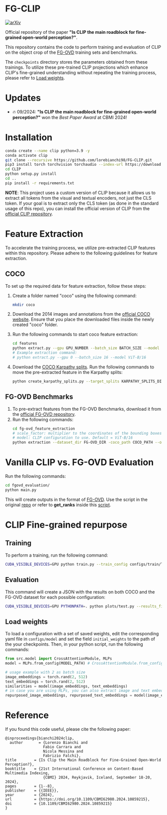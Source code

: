 # FG-CLIP
[![arXiv](https://img.shields.io/badge/arXiv-2404.03539-b31b1b.svg)](https://arxiv.org/abs/2404.03539) 

Official repository of the paper **"Is CLIP the main roadblock for fine-grained open-world perception?"**.

This repository contains the code to perform training and evaluation of CLIP on the object crop of the [FG-OVD](https://github.com/lorebianchi98/FG-OVD) training sets and benchmarks. 

The `checkpoints` directory stores the parameters obtained from these trainings. To utilize these pre-trained CLIP projections which enhance CLIP's fine-grained understanding without repeating the training process, please refer to [Load weights](#load-weights). 
# Updates
- :fire: 09/2024: **"Is CLIP the main roadblock for fine-grained open-world perception?"** won the *Best Paper Award* at CBMI 2024!
# Installation

```bash
conda create --name clip python=3.9 -y
conda activate clip
git clone --recursive https://github.com/lorebianchi98/FG-CLIP.git
pip3 install torch torchvision torchaudio --index-url https://download.pytorch.org/whl/cu118
cd CLIP
python setup.py install
cd ..
pip install -r requirements.txt
```
**NOTE**: This project uses a custom version of CLIP because it allows us to extract all tokens from the visual and textual encoders, not just the CLS token.
If your goal is to extract only the CLS token (as done in the standard usage of this repo), you can install the official version of CLIP from the [official CLIP repository](https://github.com/openai/CLIP).


# Feature Extraction
To accelerate the training process, we utilize pre-extracted CLIP features within this repository. Please adhere to the following guidelines for feature extraction.
## COCO
To set up the required data for feature extraction, follow these steps:

1. Create a folder named "coco" using the following command:
    ```bash
    mkdir coco
    ```

2. Download the 2014 images and annotations from the [official COCO website](https://cocodataset.org/#download). Ensure that you place the downloaded files inside the newly created "coco" folder.

3. Run the following commands to start coco feature extraction:
    ```bash
    cd features
    python extract.py --gpu GPU_NUMBER --batch_size BATCH_SIZE --model MODEL
    # Example extraction command:
    # python extract.py --gpu 0 --batch_size 16 --model ViT-B/16
    ```
4. Download the [COCO Karpathy splits](https://www.kaggle.com/datasets/shtvkumar/karpathy-splits). Run the following commands to move the pre-extracted feature in the Karpathy splits:
    ```bash
    python create_karpathy_splits.py --target_splits KARPATHY_SPLITS_DIR --src_features_dir COCO_FEATURES_DIR --out_dir OUT_DIR
    ```
## FG-OVD Benchmarks
1. To pre-extract features from the FG-OVD Benchmarks, download it from the [official FG-OVD repository](https://lorebianchi98.github.io/FG-OVD/).
2. Run the following commands:
    ```bash
    cd fg-ovd_feature_extraction
    # scale_factor: multiplier to the coordinates of the bounding boxes, the higher the value, the higher the context of the crop. Default = 1.0
    # model: CLIP configuration to use. Default = ViT-B/16
    python extraction --dataset_dir FG-OVD_DIR -coco_path COCO_PATH --out_dir OUT_DIR --batch_size BATCH_SIZE --scale_factor SCALE_FACTOR --model MODEL 
    ```

# Vanilla CLIP vs. FG-OVD Evaluation
Run the following commands:
```bash
cd fgovd_evaluation/
python main.py
```
This will create outputs in the format of [FG-OVD](https://github.com/lorebianchi98/FG-OVD). Use the script in the original [repo](https://github.com/lorebianchi98/FG-OVD/blob/main/evaluation/ranks.py) or refer to __get_ranks__ inside this [script](https://github.com/lorebianchi98/FG-OVD_CLIP_Evaluation/blob/main/src/eval_util.py).

# CLIP Fine-grained repurpose
## Training
To perform a training, run the following command:
```bash
CUDA_VISIBLE_DEVICES=GPU python train.py --train_config configs/train/TRAINING_CONFIG --model_config configs/model/MODEL_CONFIG
```

## Evaluation
This command will create a JSON with the results on both COCO and the FG-OVD dataset for each possible configuration:

```bash
CUDA_VISIBLE_DEVICES=GPU PYTHONPATH=. python plots/test.py --results_file OUT
```
## Load weights
To load a configuration with a set of saved weights, edit the corresponding yaml file in `configs/model` and set the field `initial_weights` to the path of the your checkpoints.
Then, in your python script, run the following commands:
```python
from src.model import CrossAttentionModule, MLPs
model = MLPs.from_config(MODEL_PATH) # CrossAttentionModule.from_config(MODEL_PATH)

# usage example with 2 as batch size
image_embeddings = torch.rand(2, 512) 
text_embeddings = torch.rand(2, 512)
similarities = model(image_embeddings, text_embeddings)
# in case you are using MLPs, you can also extract image and text embeddings repurposed
repurposed_image_embeddings, repurposed_text_embeddings = model(image_embeddings, text_embeddings, ret_embeds=True)
```


# Reference
If you found this code useful, please cite the following paper:
```
@inproceedings{bianchi2024clip,
  author       = {Lorenzo Bianchi and
                 Fabio Carrara and
                 Nicola Messina and
                 Fabrizio Falchi},
title        = {Is Clip the Main Roadblock for Fine-Grained Open-World Perception?},
booktitle    = {21st International Conference on Content-Based Multimedia Indexing,
                 {CBMI} 2024, Reykjavik, Iceland, September 18-20, 2024},
pages        = {1--8},
publisher    = {{IEEE}},
year         = {2024},
url          = {https://doi.org/10.1109/CBMI62980.2024.10859215},
doi          = {10.1109/CBMI62980.2024.10859215}
} 
 
```
